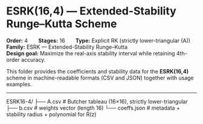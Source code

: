 # ESRK(16,4) — Extended-Stability Runge–Kutta Scheme

**Order:** 4  **Stages:** 16  **Type:** Explicit RK (strictly lower-triangular \(A\))  
**Family:** ESRK — Extended-Stability Runge–Kutta  
**Design goal:** Maximize the real-axis stability interval while retaining 4th-order accuracy.

This folder provides the coefficients and stability data for the **ESRK(16,4)** scheme in machine-readable formats (CSV and JSON) together with usage examples.

---


ESRK16-4/
├── A.csv # Butcher tableau (16×16), strictly lower-triangular
├── b.csv # weights vector (length 16)
└── coeffs.json # metadata + stability radius + polynomial for R(z)
